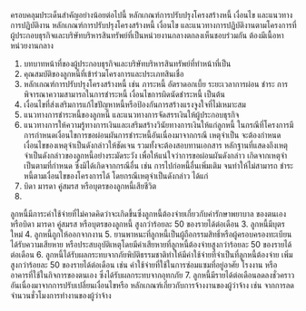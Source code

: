 ครอบคลุมประเด็นสำคัญอย่างน้อยต่อไปนี้
หลักเกณฑ์การปรับปรุงโครงสร้างหนี้ เงื่อนไข และแนวทางการปฏิบัติงาน
หลักเกณฑ์การปรับปรุงโครงสร้างหนี้ เงื่อนไข และแนวทางการปฏิบัติงานตามโครงการที่
ผู้ประกอบธุรกิจและบริษัทบริหารสินทรัพย์ที่เป็นหน่วยงานกลางตกลงเห็นชอบร่วมกัน ต้องมีเนื้อหา
หน่วยงานกลาง
1. บทบาทหน้าที่ของผู้ประกอบธุรกิจและบริษัทบริหารสินทรัพย์ที่ทำหน้าที่เป็น
2. คุณสมบัติของลูกหนี้ที่เข้าร่วมโครงการและประเภทสินเชื่อ
3. หลักเกณฑ์การปรับปรุงโครงสร้างหนี้ เช่น ภาระหนี้ อัตราดอกเบี้ย ระยะเวลาการผ่อน
ชำระ การพิจารณาความสามารถในการชำระหนี้ เงื่อนไขการผิดนัดชำระหนี้ เป็นต้น
4. เงื่อนไขที่ส่งเสริมการแก้ไขปัญหาหนี้หรือป้องกันการสร้างแรงจูงใจที่ไม่เหมาะสม
5. แนวทางการชำระหนี้ของลูกหนี้ และแนวทางการจัดสรรเงินให้ผู้ประกอบธุรกิจ
6. แนวทางการให้ความรู้ทางการเงินและเสริมสร้างวินัยทางการเงินให้แก่ลูกหนี้
ในกรณีที่โครงการมีการกำหนดเงื่อนไขการขอผ่อนผันการชำระหนี้อันเนื่องมาจากกรณี
เหตุจำเป็น จะต้องกำหนดเงื่อนไขของเหตุจำเป็นดังกล่าวให้ชัดเจน รวมทั้งจะต้องสอบทานเอกสาร
หลักฐานที่แสดงถึงเหตุจำเป็นดังกล่าวของลูกหนี้อย่างระมัดระวัง เพื่อให้แน่ใจว่าการขอผ่อนผันดังกล่าว
เกิดจากเหตุจําเป็นตามที่กําหนด ซึ่งมิได้เกิดจากกรณีอื่น เช่น การไปก่อหนี้อื่นเพิ่มเติม จนทำให้ไม่สามารถ
ชำระหนี้ตามเงื่อนไขของโครงการได้ โดยกรณีเหตุจําเป็นดังกล่าว ได้แก่
1. บิดา มารดา คู่สมรส หรือบุตรของลูกหนี้เสียชีวิต
2.
ลูกหนี้มีภาระค่าใช้จ่ายที่ไม่คาดคิดว่าจะเกิดขึ้นซึ่งลูกหนี้ต้องจ่ายเกี่ยวกับค่ารักษาพยาบาล
ของตนเอง หรือบิดา มารดา คู่สมรส หรือบุตรของลูกหนี้ สูงกว่าร้อยละ 50 ของรายได้ต่อเดือน
3. ลูกหนี้มีบุตรใหม่
4. ลูกหนี้ถูกให้ออกจากงาน
5. ยานพาหนะที่ลูกหนี้เป็นผู้ถือกรรมสิทธิ์หรือผู้ครอบครองทะเบียนได้รับความเสียหาย
หรือประสบอุบัติเหตุโดยมีค่าเสียหายที่ลูกหนี้ต้องจ่ายสูงกว่าร้อยละ 50 ของรายได้ต่อเดือน
6. ลูกหนี้ได้รับผลกระทบจากภัยพิบัติธรรมชาติทำให้มีค่าใช้จ่ายที่จำเป็นที่ลูกหนี้ต้องจ่าย
เพิ่มสูงกว่าร้อยละ 50 ของรายได้ต่อเดือน เช่น ค่าใช้จ่ายที่ใช้ในการซ่อมแซมที่อยู่อาศัย โรงงาน หรือ
อาคารที่ใช้ในกิจการของตนเอง ซึ่งได้รับผลกระทบจากอุทกภัย
7. ลูกหนี้มีรายได้ต่อเดือนลดลงชั่วคราวอันเนื่องมาจากการปรับเปลี่ยนเงื่อนไขหรือ
หลักเกณฑ์เกี่ยวกับการจ้างงานของผู้ว่าจ้าง เช่น จากการลดจำนวนชั่วโมงการทำงานของผู้ว่าจ้าง
